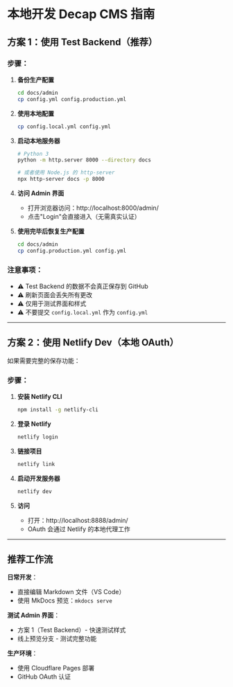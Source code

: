 # 本地开发 Decap CMS 指南

## 方案 1：使用 Test Backend（推荐）

### 步骤：

1. **备份生产配置**

   ```bash
   cd docs/admin
   cp config.yml config.production.yml
   ```

2. **使用本地配置**

   ```bash
   cp config.local.yml config.yml
   ```

3. **启动本地服务器**

   ```bash
   # Python 3
   python -m http.server 8000 --directory docs

   # 或者使用 Node.js 的 http-server
   npx http-server docs -p 8000
   ```

4. **访问 Admin 界面**

   - 打开浏览器访问：http://localhost:8000/admin/
   - 点击"Login"会直接进入（无需真实认证）

5. **使用完毕后恢复生产配置**

   ```bash
   cd docs/admin
   cp config.production.yml config.yml
   ```

### 注意事项：

- ⚠️ Test Backend 的数据不会真正保存到 GitHub
- ⚠️ 刷新页面会丢失所有更改
- ⚠️ 仅用于测试界面和样式
- ⚠️ 不要提交 `config.local.yml` 作为 `config.yml`

---

## 方案 2：使用 Netlify Dev（本地 OAuth）

如果需要完整的保存功能：

### 步骤：

1. **安装 Netlify CLI**

   ```bash
   npm install -g netlify-cli
   ```

2. **登录 Netlify**

   ```bash
   netlify login
   ```

3. **链接项目**

   ```bash
   netlify link
   ```

4. **启动开发服务器**

   ```bash
   netlify dev
   ```

5. **访问**
   - 打开：http://localhost:8888/admin/
   - OAuth 会通过 Netlify 的本地代理工作

---

## 推荐工作流

**日常开发**：

- 直接编辑 Markdown 文件（VS Code）
- 使用 MkDocs 预览：`mkdocs serve`

**测试 Admin 界面**：

- 方案 1（Test Backend）- 快速测试样式
- 线上预览分支 - 测试完整功能

**生产环境**：

- 使用 Cloudflare Pages 部署
- GitHub OAuth 认证
